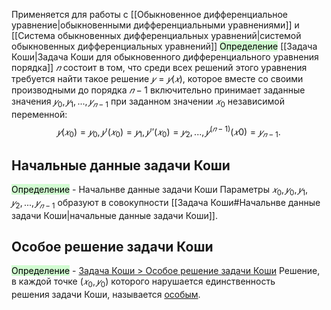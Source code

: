 Применяется для работы с [[Обыкновенное дифференциальное уравнение|обыкновенными дифференциальными уравнениями]] и [[Система обыкновенных дифференциальных уравнений|системой обыкновенных дифференциальных уравнений]]
<mark style="background: #BBFABBA6;">Определение</mark>
[[Задача Коши|Задача Коши для обыкновенного дифференциального уравнения порядка]] $𝑛$ состоит в том, что среди всех решений этого уравнения требуется найти такое решение $𝑦 = 𝑦(𝑥)$, которое вместе со своими производными до порядка $𝑛 − 1$ включительно принимает заданные значения $𝑦_0, 𝑦_1, ... , 𝑦_{𝑛−1}$ при заданном значении $𝑥_{0}$ независимой переменной: 
$$𝑦(𝑥_{0}) = 𝑦_{0}, 𝑦′(𝑥_{0}) = 𝑦_{1}, 𝑦′′(𝑥_{0}) = 𝑦_{2}, . . . , 𝑦^{(𝑛−1)}(𝑥0) = 𝑦_{𝑛−1}. $$
## Начальные данные задачи Коши
<mark style="background: #BBFABBA6;">Определение</mark> - Начальнве данные задачи Коши
Параметры $𝑥_0, 𝑦_0, 𝑦_1, 𝑦_2, . . . , 𝑦_{𝑛−1}$ образуют в совокупности [[Задача Коши#Начальнве данные задачи Коши|начальные данные задачи Коши]].

## Особое решение задачи Коши

<mark style="background: #BBFABBA6;">Определение</mark> - [Задача Коши > Особое решение задачи Коши](app://obsidian.md/%D0%97%D0%B0%D0%B4%D0%B0%D1%87%D0%B0%20%D0%9A%D0%BE%D1%88%D0%B8#%D0%9E%D1%81%D0%BE%D0%B1%D0%BE%D0%B5%20%D1%80%D0%B5%D1%88%D0%B5%D0%BD%D0%B8%D0%B5%20%D0%B7%D0%B0%D0%B4%D0%B0%D1%87%D0%B8%20%D0%9A%D0%BE%D1%88%D0%B8)
Решение, в каждой точке $(𝑥_0, 𝑦_0)$ которого нарушается единственность  
решения задачи Коши, называется [особым](app://obsidian.md/%D0%97%D0%B0%D0%B4%D0%B0%D1%87%D0%B0%20%D0%9A%D0%BE%D1%88%D0%B8#%D0%9E%D1%81%D0%BE%D0%B1%D0%BE%D0%B5%20%D1%80%D0%B5%D1%88%D0%B5%D0%BD%D0%B8%D0%B5%20%D0%B7%D0%B0%D0%B4%D0%B0%D1%87%D0%B8%20%D0%9A%D0%BE%D1%88%D0%B8).
